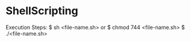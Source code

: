 # ShellScripting

Execution Steps:
$ sh <file-name.sh> <parameters>
or
$ chmod 744 <file-name.sh>
$ ./<file-name.sh> <parameters>
